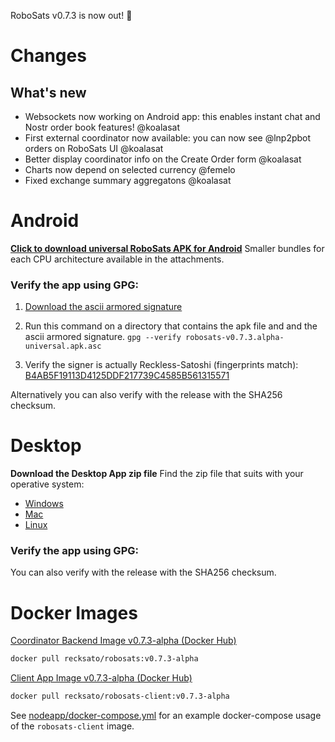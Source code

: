 RoboSats v0.7.3 is now out! :rocket:

# Changes
## What's new
- Websockets now working on Android app: this enables instant chat and Nostr order book features! @koalasat
- First external coordinator now available: you can now see @lnp2pbot orders on RoboSats UI @koalasat
- Better display coordinator info on the Create Order form @koalasat
- Charts now depend on selected currency @femelo
- Fixed exchange summary aggregatons @koalasat

# Android

**[Click to download universal RoboSats APK for Android](https://github.com/RoboSats/robosats/releases/download/v0.7.3-alpha/robosats-v0.7.3.alpha-universal.apk)**
Smaller bundles for each CPU architecture available in the attachments.

### Verify the app using GPG:

1. [Download the ascii armored signature](https://github.com/Reckless-Satoshi/robosats/releases/download/v0.7.3-alpha/robosats-v0.7.3.alpha-universal.apk.asc)

2. Run this command on a directory that contains the apk file and and the ascii armored signature.
`gpg --verify robosats-v0.7.3.alpha-universal.apk.asc`

3. Verify the signer is actually Reckless-Satoshi (fingerprints match): [B4AB5F19113D4125DDF217739C4585B561315571](https://keys.openpgp.org/vks/v1/by-fingerprint/B4AB5F19113D4125DDF217739C4585B561315571)

Alternatively you can also verify with the release with the SHA256 checksum.

# Desktop

**Download the Desktop App zip file**
Find the zip file that suits with your operative system:

- [Windows](https://github.com/RoboSats/robosats/releases/download/v0.7.3-alpha/robosats-desktop-v0.7.3.alpha-win32-ia32.zip)
- [Mac](https://github.com/RoboSats/robosats/releases/download/v0.7.3-alpha/robosats-desktop-v0.7.3.alpha-mac-darwin-x64.zip)
- [Linux](https://github.com/RoboSats/robosats/releases/download/v0.7.3-alpha/robosats-desktop-v0.7.3.alpha-linux-x64.zip)


### Verify the app using GPG:

You can also verify with the release with the SHA256 checksum.

# Docker Images

[Coordinator Backend Image v0.7.3-alpha (Docker Hub)](https://hub.docker.com/r/recksato/robosats/tags?page=1&name=v0.7.3-alpha)


```bash
docker pull recksato/robosats:v0.7.3-alpha
```

[Client App Image v0.7.3-alpha (Docker Hub)](https://hub.docker.com/r/recksato/robosats-client/tags?page=1&name=v0.7.3-alpha)

```bash
docker pull recksato/robosats-client:v0.7.3-alpha
```

See [nodeapp/docker-compose.yml](https://github.com/Reckless-Satoshi/robosats/blob/2cd9d748706a8dcc0f03006b483acc6000e0572a/nodeapp/docker-compose.yml) for an example docker-compose usage of the `robosats-client` image.

